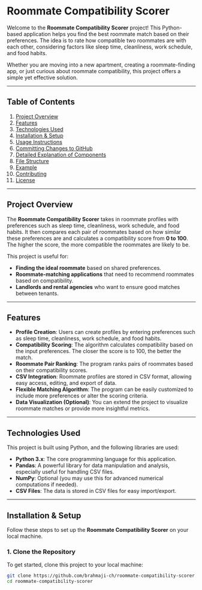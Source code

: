 # Roommate Compatibility Scorer

Welcome to the **Roommate Compatibility Scorer** project! This Python-based application helps you find the best roommate match based on their preferences. The idea is to rate how compatible two roommates are with each other, considering factors like sleep time, cleanliness, work schedule, and food habits.

Whether you are moving into a new apartment, creating a roommate-finding app, or just curious about roommate compatibility, this project offers a simple yet effective solution.

---

## Table of Contents

1. [Project Overview](#project-overview)
2. [Features](#features)
3. [Technologies Used](#technologies-used)
4. [Installation & Setup](#installation--setup)
5. [Usage Instructions](#usage-instructions)
6. [Committing Changes to GitHub](#committing-changes-to-github)
7. [Detailed Explanation of Components](#detailed-explanation-of-components)
8. [File Structure](#file-structure)
9. [Example](#example)
10. [Contributing](#contributing)
11. [License](#license)

---

## Project Overview

The **Roommate Compatibility Scorer** takes in roommate profiles with preferences such as sleep time, cleanliness, work schedule, and food habits. It then compares each pair of roommates based on how similar these preferences are and calculates a compatibility score from **0 to 100**. The higher the score, the more compatible the roommates are likely to be.

This project is useful for:
- **Finding the ideal roommate** based on shared preferences.
- **Roommate-matching applications** that need to recommend roommates based on compatibility.
- **Landlords and rental agencies** who want to ensure good matches between tenants.

---

## Features

- **Profile Creation**: Users can create profiles by entering preferences such as sleep time, cleanliness, work schedule, and food habits.
- **Compatibility Scoring**: The algorithm calculates compatibility based on the input preferences. The closer the score is to 100, the better the match.
- **Roommate Pair Ranking**: The program ranks pairs of roommates based on their compatibility scores.
- **CSV Integration**: Roommate profiles are stored in CSV format, allowing easy access, editing, and export of data.
- **Flexible Matching Algorithm**: The program can be easily customized to include more preferences or alter the scoring criteria.
- **Data Visualization (Optional)**: You can extend the project to visualize roommate matches or provide more insightful metrics.

---

## Technologies Used

This project is built using Python, and the following libraries are used:

- **Python 3.x**: The core programming language for this application.
- **Pandas**: A powerful library for data manipulation and analysis, especially useful for handling CSV files.
- **NumPy**: Optional (you may use this for advanced numerical computations if needed).
- **CSV Files**: The data is stored in CSV files for easy import/export.

---

## Installation & Setup

Follow these steps to set up the **Roommate Compatibility Scorer** on your local machine.

### 1. Clone the Repository

To get started, clone this project to your local machine:

```bash
git clone https://github.com/brahmaji-ch/roommate-compatibility-scorer.git
cd roommate-compatibility-scorer
